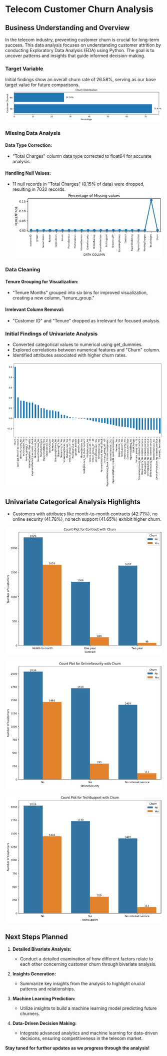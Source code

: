 # Telecom Customer Churn Analysis

## Business Understanding and Overview

In the telecom industry, preventing customer churn is crucial for long-term success. This data analysis focuses on understanding customer attrition by conducting Exploratory Data Analysis (EDA) using Python. The goal is to uncover patterns and insights that guide informed decision-making.

### Target Variable
Initial findings show an overall churn rate of 26.58%, serving as our base target value for future comparisons.
![Overall Churn](Data/Images/Churn_Overall.png)
### Missing Data Analysis

#### Data Type Correction:
- "Total Charges" column data type corrected to float64 for accurate analysis.

#### Handling Null Values:
- 11 null records in "Total Charges" (0.15% of data) were dropped, resulting in 7032 records.
![Missing Values](Data/Images/Percentage_Missing_Values.png)
### Data Cleaning

#### Tenure Grouping for Visualization:
- "Tenure Months" grouped into six bins for improved visualization, creating a new column, "tenure_group."

#### Irrelevant Column Removal:
- "Customer ID" and "Tenure" dropped as irrelevant for focused analysis.

### Initial Findings of Univariate Analysis

- Converted categorical values to numerical using get_dummies.
- Explored correlations between numerical features and "Churn" column.
- Identified attributes associated with higher churn rates.
  
![Initial Findings](Data/Images/CvsAllData_Corr.png)

## Univariate Categorical Analysis Highlights

- Customers with attributes like month-to-month contracts (42.71%), no online security (41.78%), no tech support (41.65%) exhibit higher churn.
  
![Month to Month](Data/Images/CvsContract.png)

![Onine Security](Data/Images/CvsOnlineSecurity.png)

![Tech Support](Data/Images/CvsTechSupport.png)



## Next Steps Planned

1. **Detailed Bivariate Analysis:**
   - Conduct a detailed examination of how different factors relate to each other concerning customer churn through bivariate analysis.

2. **Insights Generation:**
   - Summarize key insights from the analysis to highlight crucial patterns and relationships.

3. **Machine Learning Prediction:**
   - Utilize insights to build a machine learning model predicting future churners.

4. **Data-Driven Decision Making:**
   - Integrate advanced analytics and machine learning for data-driven decisions, ensuring competitiveness in the telecom market.

**Stay tuned for further updates as we progress through the analysis!**
